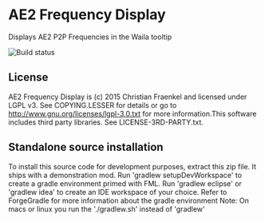 # AE2 Frequency Display
Displays AE2 P2P Frequencies in the Waila tooltip

![Build status](https://travis-ci.org/fraenkelc/AE2FrequencyDisplay.svg)

License
-------

AE2 Frequency Display is (c) 2015 Christian Fraenkel and licensed under LGPL v3. See COPYING.LESSER for details or go to http://www.gnu.org/licenses/lgpl-3.0.txt for more information.This software includes third party libraries. See LICENSE-3RD-PARTY.txt.


Standalone source installation
------------------------------

To install this source code for development purposes, extract this zip file.
It ships with a demonstration mod. Run 'gradlew setupDevWorkspace' to create
a gradle environment primed with FML. Run 'gradlew eclipse' or 'gradlew idea' to
create an IDE workspace of your choice.
Refer to ForgeGradle for more information about the gradle environment
Note: On macs or linux you run the './gradlew.sh' instead of 'gradlew'

